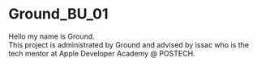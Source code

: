 # Ground_BU_01

Hello my name is Ground.  
This project is administrated by Ground and advised by issac who is the tech mentor at Apple Developer Academy @ POSTECH.
